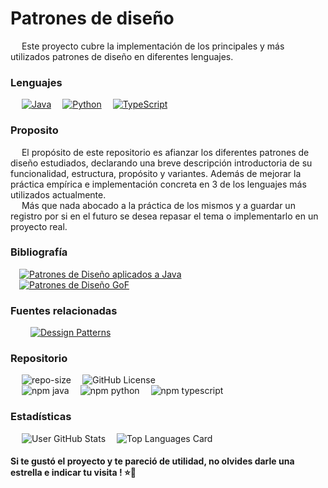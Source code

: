 # Patrones de diseño
&emsp;
Este proyecto cubre la implementación de los principales y más utilizados patrones de diseño en diferentes lenguajes.

### Lenguajes
&emsp;
[![Java](https://img.shields.io/badge/Java-DC322F?&logo=openjdk&logoColor=white)]()&emsp;
[![Python](https://img.shields.io/badge/Python-ffde58?e&logo=python&logoColor=blue)]()&emsp;
[![TypeScript](https://img.shields.io/badge/TypeScript-007ACC?&logo=typescript&logoColor=white)]()
&emsp;

### Proposito
&emsp;
El propósito de este repositorio es afianzar los diferentes patrones de diseño estudiados, declarando una breve descripción introductoria de su funcionalidad, estructura, propósito y variantes. Además de mejorar la práctica empírica e implementación concreta en 3 de los lenguajes más utilizados actualmente.
</br>&emsp;
Más que nada abocado a la práctica de los mismos y a guardar un registro por si en el futuro se desea repasar el tema o implementarlo en un proyecto real.

### Bibliografía
&emsp;[![Patrones de Diseño aplicados a Java](https://img.shields.io/badge/Patrones_de_diseño_aplicados_a_Java-Stephen_Stelting_y_Olav_Maassen-1abc9c.svg?logo=gitbook&logoColor=white)]()</br>
&emsp;[![Patrones de Diseño GoF](https://img.shields.io/badge/Patrones_de_diseño_GoF-E._Gamma_R._Helm_J._Vlissides-1abc9c.svg?logo=gitbook&logoColor=white)]()

### Fuentes relacionadas
&emsp;
&emsp;[![Dessign Patterns](https://img.shields.io/badge/Dessign_Patterns-1abc9c.svg?logo=Googlechrome&logoColor=white)](https://refactoring.guru/design-patterns)

### Repositorio
&emsp;
![repo-size](https://img.shields.io/github/repo-size/jose-manuel-suarez/patrones?label=tamaño&logo=github)&emsp;
![GitHub License](https://img.shields.io/github/license/jose-manuel-suarez/patrones?label=licencia&logo=github)&emsp;</br>
&emsp;
![npm java](https://img.shields.io/npm/v/java?logo=npm&label=Java&labelColor=DC322F&color=DC322F)&emsp;
![npm python](https://img.shields.io/npm/v/python?logo=npm&label=Pythont&labelColor=ffde58&color=ffde58)&emsp;
![npm typescript](https://img.shields.io/npm/v/typescript?logo=npm&label=TypeScript&labelColor=007ACC&color=007ACC)</br>

### Estadísticas
&emsp;
![User GitHub Stats](https://github-readme-stats.vercel.app/api?username=jose-manuel-suarez&show_icons=true&theme=tokyonight)&emsp;
![Top Languages Card](https://github-readme-stats.vercel.app/api/top-langs/?username=jose-manuel-suarez&theme=tokyonight&layout=compact)

#### Si te gustó el proyecto y te pareció de utilidad, no olvides darle una estrella e indicar tu visita ! ⭐👀
	
